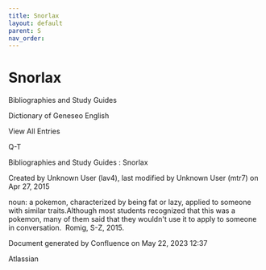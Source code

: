 ```yaml
---
title: Snorlax
layout: default
parent: S
nav_order:
---
```


# Snorlax

Bibliographies and Study Guides

Dictionary of Geneseo English

View All Entries

Q-T

Bibliographies and Study Guides : Snorlax

Created by  Unknown User (lav4), last modified by  Unknown User (mtr7) on Apr 27, 2015

noun: a pokemon, characterized by being fat or lazy, applied to someone with similar traits.Although most students recognized that this was a pokemon, many of them said that they wouldn't use it to apply to someone in conversation.  Romig, S-Z, 2015.

Document generated by Confluence on May 22, 2023 12:37

Atlassian
